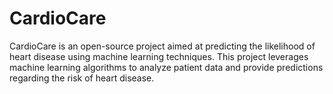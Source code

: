 # CardioCare
CardioCare is an open-source project aimed at predicting the likelihood of heart disease using machine learning techniques. This project leverages machine learning algorithms to analyze patient data and provide predictions regarding the risk of heart disease.

